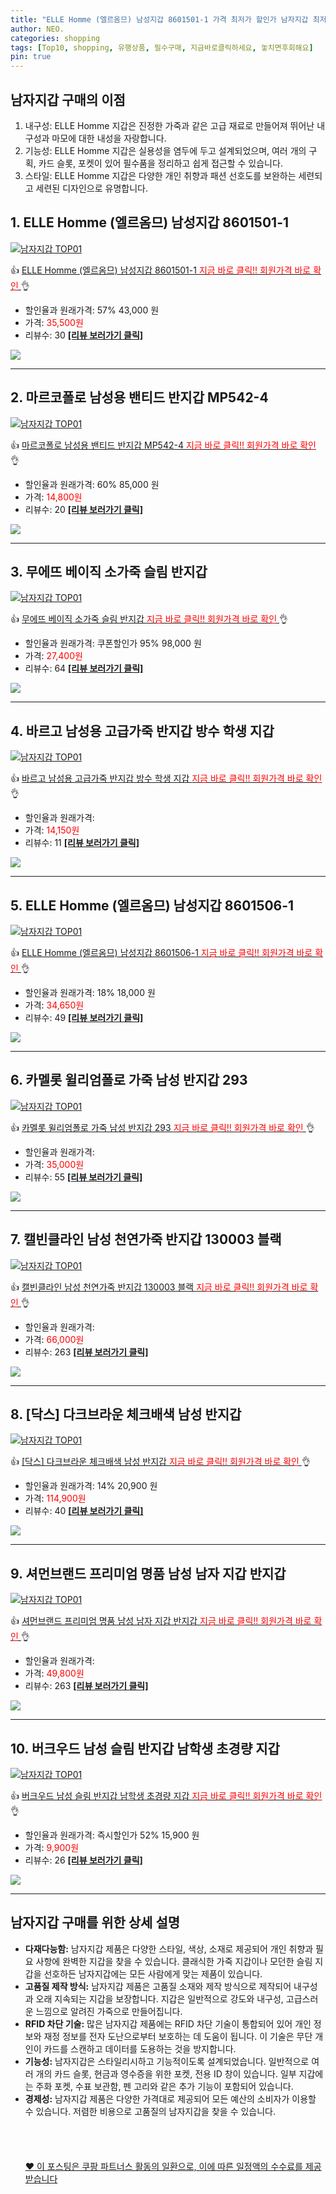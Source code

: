 ```yaml
---
title: "ELLE Homme (엘르옴므) 남성지갑 8601501-1 가격 최저가 할인가 남자지갑 최저가 추천 제품 비교"
author: NEO.
categories: shopping
tags: [Top10, shopping, 유행상품, 필수구매, 지금바로클릭하세요, 놓치면후회해요]
pin: true
---
```

## 남자지갑 구매의 이점
1. 내구성: ELLE Homme 지갑은 진정한 가죽과 같은 고급 재료로 만들어져 뛰어난 내구성과 마모에 대한 내성을 자랑합니다.
2. 기능성: ELLE Homme 지갑은 실용성을 염두에 두고 설계되었으며, 여러 개의 구획, 카드 슬롯, 포켓이 있어 필수품을 정리하고 쉽게 접근할 수 있습니다.
3. 스타일: ELLE Homme 지갑은 다양한 개인 취향과 패션 선호도를 보완하는 세련되고 세련된 디자인으로 유명합니다.

   

## 1. ELLE Homme (엘르옴므) 남성지갑 8601501-1

[![남자지갑 TOP01](https://thumbnail8.coupangcdn.com/thumbnails/remote/490x490ex/image/vendor_inventory/5f21/49f643664c3c2d734e048657f81e1dee8d448c50bbc97b35eec8f685509c.jpg)](https://link.coupang.com/re/AFFSDP?lptag=AF3617701&subid=GithubCoopas&pageKey=7109306517&traceid=V0-153&itemId=17768228399&vendorItemId=85812809181)


👍 [ELLE Homme (엘르옴므) 남성지갑 8601501-1 <font color=red> 지금 바로 클릭!! 회원가격 바로 확인 </font> ](https://link.coupang.com/re/AFFSDP?lptag=AF3617701&subid=GithubCoopas&pageKey=7109306517&traceid=V0-153&itemId=17768228399&vendorItemId=85812809181) 👌 


- 할인율과 원래가격: 57%  43,000   원
- 가격: <span style='color:red'>35,500원</span>
- 리뷰수: 30  [**[리뷰 보러가기 클릭]**](https://link.coupang.com/re/AFFSDP?lptag=AF3617701&subid=GithubCoopas&pageKey=7109306517&traceid=V0-153&itemId=17768228399&vendorItemId=85812809181)

[![](/discount_price.png)](https://link.coupang.com/re/AFFSDP?lptag=AF3617701&subid=GithubCoopas&pageKey=7109306517&traceid=V0-153&itemId=17768228399&vendorItemId=85812809181)

---


   

## 2. 마르코폴로 남성용 밴티드 반지갑 MP542-4

[![남자지갑 TOP01](https://thumbnail6.coupangcdn.com/thumbnails/remote/490x490ex/image/retail/images/1281550067693402-c3497546-f2f0-425e-bac3-a3a62d506b54.jpg)](https://link.coupang.com/re/AFFSDP?lptag=AF3617701&subid=GithubCoopas&pageKey=493768&traceid=V0-153&itemId=739439527&vendorItemId=4867144786)


👍 [마르코폴로 남성용 밴티드 반지갑 MP542-4 <font color=red> 지금 바로 클릭!! 회원가격 바로 확인 </font> ](https://link.coupang.com/re/AFFSDP?lptag=AF3617701&subid=GithubCoopas&pageKey=493768&traceid=V0-153&itemId=739439527&vendorItemId=4867144786) 👌 


- 할인율과 원래가격: 60%  85,000   원
- 가격: <span style='color:red'>14,800원</span>
- 리뷰수: 20  [**[리뷰 보러가기 클릭]**](https://link.coupang.com/re/AFFSDP?lptag=AF3617701&subid=GithubCoopas&pageKey=493768&traceid=V0-153&itemId=739439527&vendorItemId=4867144786)

[![](/discount_price.png)](https://link.coupang.com/re/AFFSDP?lptag=AF3617701&subid=GithubCoopas&pageKey=493768&traceid=V0-153&itemId=739439527&vendorItemId=4867144786)

---


   

## 3. 무에뜨 베이직 소가죽 슬림 반지갑

[![남자지갑 TOP01](https://thumbnail10.coupangcdn.com/thumbnails/remote/490x490ex/image/retail/images/4284259945883579-e9c49e3b-c073-4fc8-b549-75f31b8fe174.jpg)](https://link.coupang.com/re/AFFSDP?lptag=AF3617701&subid=GithubCoopas&pageKey=77752177&traceid=V0-153&itemId=251367599&vendorItemId=5376130701)


👍 [무에뜨 베이직 소가죽 슬림 반지갑 <font color=red> 지금 바로 클릭!! 회원가격 바로 확인 </font> ](https://link.coupang.com/re/AFFSDP?lptag=AF3617701&subid=GithubCoopas&pageKey=77752177&traceid=V0-153&itemId=251367599&vendorItemId=5376130701) 👌 


- 할인율과 원래가격: 쿠폰할인가 95%  98,000   원
- 가격: <span style='color:red'>27,400원</span>
- 리뷰수: 64  [**[리뷰 보러가기 클릭]**](https://link.coupang.com/re/AFFSDP?lptag=AF3617701&subid=GithubCoopas&pageKey=77752177&traceid=V0-153&itemId=251367599&vendorItemId=5376130701)

[![](/discount_price.png)](https://link.coupang.com/re/AFFSDP?lptag=AF3617701&subid=GithubCoopas&pageKey=77752177&traceid=V0-153&itemId=251367599&vendorItemId=5376130701)

---


   

## 4. 바르고 남성용 고급가죽 반지갑 방수 학생 지갑

[![남자지갑 TOP01](https://thumbnail7.coupangcdn.com/thumbnails/remote/490x490ex/image/vendor_inventory/aa26/5012199c2f5099ff645f0978884087691308f154cf3de0f6b5a1876aa885.png)](https://link.coupang.com/re/AFFSDP?lptag=AF3617701&subid=GithubCoopas&pageKey=7857519598&traceid=V0-153&itemId=21433813827&vendorItemId=88488587672)


👍 [바르고 남성용 고급가죽 반지갑 방수 학생 지갑 <font color=red> 지금 바로 클릭!! 회원가격 바로 확인 </font> ](https://link.coupang.com/re/AFFSDP?lptag=AF3617701&subid=GithubCoopas&pageKey=7857519598&traceid=V0-153&itemId=21433813827&vendorItemId=88488587672) 👌 


- 할인율과 원래가격: 
- 가격: <span style='color:red'>14,150원</span>
- 리뷰수: 11  [**[리뷰 보러가기 클릭]**](https://link.coupang.com/re/AFFSDP?lptag=AF3617701&subid=GithubCoopas&pageKey=7857519598&traceid=V0-153&itemId=21433813827&vendorItemId=88488587672)

[![](/discount_price.png)](https://link.coupang.com/re/AFFSDP?lptag=AF3617701&subid=GithubCoopas&pageKey=7857519598&traceid=V0-153&itemId=21433813827&vendorItemId=88488587672)

---


   

## 5. ELLE Homme (엘르옴므) 남성지갑 8601506-1

[![남자지갑 TOP01](https://thumbnail6.coupangcdn.com/thumbnails/remote/490x490ex/image/vendor_inventory/aed0/c61d87f46116d49dd9d52db42b956c87e2e07f121aa9b89994f2c7cd6a1d.jpg)](https://link.coupang.com/re/AFFSDP?lptag=AF3617701&subid=GithubCoopas&pageKey=7109468524&traceid=V0-153&itemId=17768903394&vendorItemId=85812944443)


👍 [ELLE Homme (엘르옴므) 남성지갑 8601506-1 <font color=red> 지금 바로 클릭!! 회원가격 바로 확인 </font> ](https://link.coupang.com/re/AFFSDP?lptag=AF3617701&subid=GithubCoopas&pageKey=7109468524&traceid=V0-153&itemId=17768903394&vendorItemId=85812944443) 👌 


- 할인율과 원래가격: 18%  18,000   원
- 가격: <span style='color:red'>34,650원</span>
- 리뷰수: 49  [**[리뷰 보러가기 클릭]**](https://link.coupang.com/re/AFFSDP?lptag=AF3617701&subid=GithubCoopas&pageKey=7109468524&traceid=V0-153&itemId=17768903394&vendorItemId=85812944443)

[![](/discount_price.png)](https://link.coupang.com/re/AFFSDP?lptag=AF3617701&subid=GithubCoopas&pageKey=7109468524&traceid=V0-153&itemId=17768903394&vendorItemId=85812944443)

---


   

## 6. 카멜롯 윌리엄폴로 가죽 남성 반지갑 293

[![남자지갑 TOP01](https://thumbnail6.coupangcdn.com/thumbnails/remote/490x490ex/image/vendor_inventory/2073/9276c61dd2d3ff2261d14599e2bb89da0a62398a36f5eca80fa776d305d0.jpg)](https://link.coupang.com/re/AFFSDP?lptag=AF3617701&subid=GithubCoopas&pageKey=6837637019&traceid=V0-153&itemId=16250310202&vendorItemId=88175959731)


👍 [카멜롯 윌리엄폴로 가죽 남성 반지갑 293 <font color=red> 지금 바로 클릭!! 회원가격 바로 확인 </font> ](https://link.coupang.com/re/AFFSDP?lptag=AF3617701&subid=GithubCoopas&pageKey=6837637019&traceid=V0-153&itemId=16250310202&vendorItemId=88175959731) 👌 


- 할인율과 원래가격: 
- 가격: <span style='color:red'>35,000원</span>
- 리뷰수: 55  [**[리뷰 보러가기 클릭]**](https://link.coupang.com/re/AFFSDP?lptag=AF3617701&subid=GithubCoopas&pageKey=6837637019&traceid=V0-153&itemId=16250310202&vendorItemId=88175959731)

[![](/discount_price.png)](https://link.coupang.com/re/AFFSDP?lptag=AF3617701&subid=GithubCoopas&pageKey=6837637019&traceid=V0-153&itemId=16250310202&vendorItemId=88175959731)

---


   

## 7. 캘빈클라인 남성 천연가죽 반지갑 130003 블랙

[![남자지갑 TOP01](https://thumbnail7.coupangcdn.com/thumbnails/remote/490x490ex/image/vendor_inventory/998f/eee2679aac2f80c385ea2f48939d4c757ccd3eb2871d6d0020972aab89ed.png)](https://link.coupang.com/re/AFFSDP?lptag=AF3617701&subid=GithubCoopas&pageKey=6856780594&traceid=V0-153&itemId=16354458659&vendorItemId=86352357779)


👍 [캘빈클라인 남성 천연가죽 반지갑 130003 블랙 <font color=red> 지금 바로 클릭!! 회원가격 바로 확인 </font> ](https://link.coupang.com/re/AFFSDP?lptag=AF3617701&subid=GithubCoopas&pageKey=6856780594&traceid=V0-153&itemId=16354458659&vendorItemId=86352357779) 👌 


- 할인율과 원래가격: 
- 가격: <span style='color:red'>66,000원</span>
- 리뷰수: 263  [**[리뷰 보러가기 클릭]**](https://link.coupang.com/re/AFFSDP?lptag=AF3617701&subid=GithubCoopas&pageKey=6856780594&traceid=V0-153&itemId=16354458659&vendorItemId=86352357779)

[![](/discount_price.png)](https://link.coupang.com/re/AFFSDP?lptag=AF3617701&subid=GithubCoopas&pageKey=6856780594&traceid=V0-153&itemId=16354458659&vendorItemId=86352357779)

---


   

## 8. [닥스] 다크브라운 체크배색 남성 반지갑

[![남자지갑 TOP01](https://thumbnail7.coupangcdn.com/thumbnails/remote/490x490ex/image/vendor_inventory/2628/ca2167c7d3b5ca7e01898a11b018c758e7d114247ec1ce4b6e7956f0f27c.jpg)](https://link.coupang.com/re/AFFSDP?lptag=AF3617701&subid=GithubCoopas&pageKey=6055207576&traceid=V0-153&itemId=11112633025&vendorItemId=86124420025)


👍 [[닥스] 다크브라운 체크배색 남성 반지갑 <font color=red> 지금 바로 클릭!! 회원가격 바로 확인 </font> ](https://link.coupang.com/re/AFFSDP?lptag=AF3617701&subid=GithubCoopas&pageKey=6055207576&traceid=V0-153&itemId=11112633025&vendorItemId=86124420025) 👌 


- 할인율과 원래가격: 14%  20,900   원
- 가격: <span style='color:red'>114,900원</span>
- 리뷰수: 40  [**[리뷰 보러가기 클릭]**](https://link.coupang.com/re/AFFSDP?lptag=AF3617701&subid=GithubCoopas&pageKey=6055207576&traceid=V0-153&itemId=11112633025&vendorItemId=86124420025)

[![](/discount_price.png)](https://link.coupang.com/re/AFFSDP?lptag=AF3617701&subid=GithubCoopas&pageKey=6055207576&traceid=V0-153&itemId=11112633025&vendorItemId=86124420025)

---


   

## 9. 셔먼브랜드 프리미엄 명품 남성 남자 지갑 반지갑

[![남자지갑 TOP01](https://thumbnail7.coupangcdn.com/thumbnails/remote/490x490ex/image/vendor_inventory/8af8/e4900996bf785df3cae73333db2994e1b5e9af24a90d225b9acf6c86987d.jpg)](https://link.coupang.com/re/AFFSDP?lptag=AF3617701&subid=GithubCoopas&pageKey=6994951695&traceid=V0-153&itemId=17132275976&vendorItemId=84305363921)


👍 [셔먼브랜드 프리미엄 명품 남성 남자 지갑 반지갑 <font color=red> 지금 바로 클릭!! 회원가격 바로 확인 </font> ](https://link.coupang.com/re/AFFSDP?lptag=AF3617701&subid=GithubCoopas&pageKey=6994951695&traceid=V0-153&itemId=17132275976&vendorItemId=84305363921) 👌 


- 할인율과 원래가격: 
- 가격: <span style='color:red'>49,800원</span>
- 리뷰수: 263  [**[리뷰 보러가기 클릭]**](https://link.coupang.com/re/AFFSDP?lptag=AF3617701&subid=GithubCoopas&pageKey=6994951695&traceid=V0-153&itemId=17132275976&vendorItemId=84305363921)

[![](/discount_price.png)](https://link.coupang.com/re/AFFSDP?lptag=AF3617701&subid=GithubCoopas&pageKey=6994951695&traceid=V0-153&itemId=17132275976&vendorItemId=84305363921)

---


   

## 10. 버크우드 남성 슬림 반지갑 남학생 초경량 지갑

[![남자지갑 TOP01](https://thumbnail6.coupangcdn.com/thumbnails/remote/490x490ex/image/vendor_inventory/c8a0/744a22d3220bc3d1a16b4f8ba8001aaa1ff4e12763494756933d928b1f37.jpg)](https://link.coupang.com/re/AFFSDP?lptag=AF3617701&subid=GithubCoopas&pageKey=7767640943&traceid=V0-153&itemId=20962271950&vendorItemId=88266340380)


👍 [버크우드 남성 슬림 반지갑 남학생 초경량 지갑 <font color=red> 지금 바로 클릭!! 회원가격 바로 확인 </font> ](https://link.coupang.com/re/AFFSDP?lptag=AF3617701&subid=GithubCoopas&pageKey=7767640943&traceid=V0-153&itemId=20962271950&vendorItemId=88266340380) 👌 


- 할인율과 원래가격: 즉시할인가 52%  15,900   원
- 가격: <span style='color:red'>9,900원</span>
- 리뷰수: 26  [**[리뷰 보러가기 클릭]**](https://link.coupang.com/re/AFFSDP?lptag=AF3617701&subid=GithubCoopas&pageKey=7767640943&traceid=V0-153&itemId=20962271950&vendorItemId=88266340380)

[![](/discount_price.png)](https://link.coupang.com/re/AFFSDP?lptag=AF3617701&subid=GithubCoopas&pageKey=7767640943&traceid=V0-153&itemId=20962271950&vendorItemId=88266340380)

---
## 남자지갑 구매를 위한 상세 설명
* **다재다능함:** 남자지갑 제품은 다양한 스타일, 색상, 소재로 제공되어 개인 취향과 필요 사항에 완벽한 지갑을 찾을 수 있습니다. 클래식한 가죽 지갑이나 모던한 슬림 지갑을 선호하든 남자지갑에는 모든 사람에게 맞는 제품이 있습니다.
* **고품질 제작 방식:** 남자지갑 제품은 고품질 소재와 제작 방식으로 제작되어 내구성과 오래 지속되는 지갑을 보장합니다. 지갑은 일반적으로 강도와 내구성, 고급스러운 느낌으로 알려진 가죽으로 만들어집니다.
* **RFID 차단 기술:** 많은 남자지갑 제품에는 RFID 차단 기술이 통합되어 있어 개인 정보와 재정 정보를 전자 도난으로부터 보호하는 데 도움이 됩니다. 이 기술은 무단 개인이 카드를 스캔하고 데이터를 도용하는 것을 방지합니다.
* **기능성:** 남자지갑은 스타일리시하고 기능적이도록 설계되었습니다. 일반적으로 여러 개의 카드 슬롯, 현금과 영수증을 위한 포켓, 전용 ID 창이 있습니다. 일부 지갑에는 주화 포켓, 수표 보관함, 펜 고리와 같은 추가 기능이 포함되어 있습니다.
* **경제성:** 남자지갑 제품은 다양한 가격대로 제공되어 모든 예산의 소비자가 이용할 수 있습니다. 저렴한 비용으로 고품질의 남자지갑을 찾을 수 있습니다.<br><br><br><br><br> [ ❤  이 포스팅은 쿠팡 파트너스 활동의 일환으로, 이에 따른 일정액의 수수료를 제공받습니다](https://link.coupang.com/a/bcEFyh)